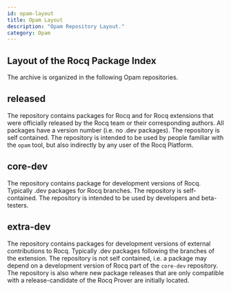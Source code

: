 ```yaml
---
id: opam-layout
title: Opam Layout
description: "Opam Repository Layout."
category: Opam
---
```


## Layout of the Rocq Package Index

The archive is organized in the following Opam repositories.

## released

The repository contains packages for Rocq and for Rocq extensions that
were officially released by the Rocq team or their corresponding authors.
All packages have a version number (i.e. no .dev packages). The
repository is self contained. The repository is intended to be used by
people familiar with the `opam` tool, but also indirectly by any user of the Rocq Platform.

## core-dev

The repository contains package for development versions of Rocq.
Typically .dev packages for Rocq branches. The repository is self-contained.
The repository is intended to be used by developers and beta-testers.

## extra-dev

The repository contains packages for development versions of external
contributions to Rocq. Typically .dev packages following the branches of
the extension. The repository is not self contained, i.e. a package may
depend on a development version of Rocq part of the `core-dev`
repository. The repository is also where new package releases that are
only compatible with a release-candidate of the Rocq Prover are initially
located.
